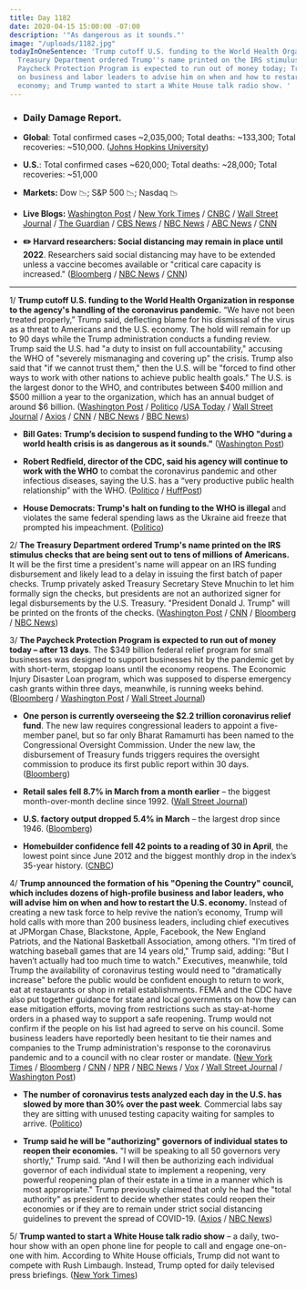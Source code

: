 ```yaml
---
title: Day 1182
date: 2020-04-15 15:00:00 -07:00
description: '"As dangerous as it sounds."'
image: "/uploads/1182.jpg"
todayInOneSentence: 'Trump cutoff U.S. funding to the World Health Organization; the
  Treasury Department ordered Trump''s name printed on the IRS stimulus checks; the
  Paycheck Protection Program is expected to run out of money today; Trump will rely
  on business and labor leaders to advise him on when and how to restart the U.S.
  economy; and Trump wanted to start a White House talk radio show. '
---
```


* ### Daily Damage Report.

* **Global**: Total confirmed cases \~2,035,000; Total deaths: \~133,300; Total recoveries: \~510,000. ([Johns Hopkins University](https://coronavirus.jhu.edu/map.html))

* **U.S.**: Total confirmed cases \~620,000; Total deaths: \~28,000; Total recoveries: \~51,000

* **Markets:** Dow 📉; S&P 500 📉; Nasdaq 📉

* **Live Blogs:** [Washington Post](https://www.washingtonpost.com/world/2020/04/15/coronavirus-latest-news/) / [New York Times](https://www.nytimes.com/2020/04/15/us/coronavirus-cases-update-live.html) / [CNBC](https://www.cnbc.com/2020/04/15/coronavirus-live-updates.html) / [Wall Street Journal](https://www.wsj.com/livecoverage/coronavirus-2020-04-15?mod=theme_coronavirus-ribbon) / [The Guardian](https://www.theguardian.com/world/live/2020/apr/15/coronavirus-us-live-trump-decision-cut-who-funding-sparks-outrage-latest-news-updates) / [CBS News](https://abcnews.go.com/Health/coronavirus-updates-social-distancing-measures-2022-researchers/story?id=70156893) / [NBC News](https://www.nbcnews.com/health/health-news/live-blog/coronavirus-live-updates-trump-vows-halt-who-funding-u-s-n1184086) / [ABC News](https://abcnews.go.com/Health/coronavirus-updates-social-distancing-measures-2022-researchers/story?id=70156893) / [CNN](https://www.cnn.com/asia/live-news/coronavirus-pandemic-intl-04-15-20/index.html)

* **✏️ Harvard researchers: Social distancing may remain in place until 2022**. Researchers said social distancing may have to be extended unless a vaccine becomes available or "critical care capacity is increased." ([Bloomberg](https://www.bloomberg.com/news/articles/2020-04-14/harvard-researchers-say-some-distancing-may-be-needed-into-2022?sref=MIBMEEoj) / [NBC News](https://www.nbcnews.com/health/health-news/social-distancing-may-remain-place-until-2022-harvard-researchers-say-n1184396) / [CNN](https://www.cnn.com/2020/04/14/health/social-distancing-research-coronavirus-2022-trnd/index.html))

---

1/ **Trump cutoff U.S. funding to the World Health Organization in response to the agency's handling of the coronavirus pandemic.** “We have not been treated properly,” Trump said, deflecting blame for his dismissal of the virus as a threat to Americans and the U.S. economy. The hold will remain for up to 90 days while the Trump administration conducts a funding review. Trump said the U.S. had "a duty to insist on full accountability," accusing the WHO of "severely mismanaging and covering up" the crisis. Trump also said that "if we cannot trust them," then the U.S. will be "forced to find other ways to work with other nations to achieve public health goals." The U.S. is the largest donor to the WHO, and contributes between $400 million and $500 million a year to the organization, which has an annual budget of around $6 billion. ([Washington Post](https://www.washingtonpost.com/politics/trump-announces-cutoff-of-new-funding-for-the-world-health-organization-over-pandemic-response/2020/04/14/f1df101e-7e9f-11ea-a3ee-13e1ae0a3571_story.html) / [Politico](https://www.politico.com/news/2020/04/14/trump-world-health-organization-funding-186786) /[USA Today](https://www.usatoday.com/story/news/politics/2020/04/14/coronavirus-trump-halt-funding-world-health-organization/2983707001/) / [Wall Street Journal](https://www.wsj.com/articles/u-s-will-halt-funding-to-world-health-organization-over-coronavirus-response-11586905300) / [Axios](https://www.axios.com/trump-world-health-organization-funding-65de2595-2d5e-4a6c-b7c6-9c18aa4cb905.html) / [CNN](https://www.cnn.com/2020/04/14/politics/donald-trump-world-health-organization-funding-coronavirus/index.html) / [NBC News](https://www.nbcnews.com/news/world/global-criticism-grows-trump-move-end-who-funding-amid-pandemic-n1184146) / [BBC News](https://www.bbc.com/news/world-us-canada-52291654))

* **Bill Gates: Trump’s decision to suspend funding to the WHO "during a world health crisis is as dangerous as it sounds."** ([Washington Post](https://www.washingtonpost.com/nation/2020/04/15/who-bill-gates-coronavirus-trump/))

* **Robert Redfield, director of the CDC, said his agency will continue to work with the WHO** to combat the coronavirus pandemic and other infectious diseases, saying the U.S. has a “very productive public health relationship” with the WHO. ([Politico](https://www.politico.com/news/2020/04/15/world-health-organization-trump-funding-cuts-187615) / [HuffPost](https://www.huffpost.com/entry/cdc-director-who-trump-coronavirus_n_5e9712b8c5b6256520a59512))

* **House Democrats: Trump's halt on funding to the WHO is illegal** and violates the same federal spending laws as the Ukraine aid freeze that prompted his impeachment. ([Politico](https://www.politico.com/news/2020/04/15/house-democrats-trump-who-funding-188124))

2/ **The Treasury Department ordered Trump's name printed on the IRS stimulus checks that are being sent out to tens of millions of Americans.** It will be the first time a president's name will appear on an IRS funding disbursement and likely lead to a delay in issuing the first batch of paper checks. Trump privately asked Treasury Secretary Steve Mnuchin to let him formally sign the checks, but presidents are not an authorized signer for legal disbursements by the U.S. Treasury. "President Donald J. Trump" will be printed on the fronts of the checks. ([Washington Post](https://www.washingtonpost.com/politics/coming-to-your-1200-relief-check-donald-j-trumps-name/2020/04/14/071016c2-7e82-11ea-8013-1b6da0e4a2b7_story.html) / [CNN](https://www.cnn.com/2020/04/14/politics/trump-name-checks-coronavirus/index.html) / [Bloomberg](https://www.bloomberg.com/news/articles/2020-04-15/trump-s-signature-will-appear-on-coronavirus-stimulus-checks?srnd=premium) / [NBC News](https://www.nbcnews.com/politics/donald-trump/trump-s-name-will-appear-coronavirus-relief-checks-n1184026))

3/ **The Paycheck Protection Program is expected to run out of money today – after 13 days**. The $349 billion federal relief program for small businesses was designed to support businesses hit by the pandemic get by with short-term, stopgap loans until the economy reopens. The Economic Injury Disaster Loan program, which was supposed to disperse emergency cash grants within three days, meanwhile, is running weeks behind. ([Bloomberg](https://www.bloomberg.com/news/articles/2020-04-15/virus-rescue-fund-depleted-leaving-small-u-s-firms-shut-out?sref=MIBMEEoj) / [Washington Post](https://www.washingtonpost.com/business/2020/04/15/another-sba-program-is-severely-backlogged-running-low-funds/) / [Wall Street Journal](https://www.wsj.com/articles/small-business-aid-program-set-to-run-out-of-money-later-today-11586971294))

* **One person is currently overseeing the $2.2 trillion coronavirus relief fund**. The new law requires congressional leaders to appoint a five-member panel, but so far only Bharat Ramamurti has been named to the Congressional Oversight Commission. Under the new law, the disbursement of Treasury funds triggers requires the oversight commission to produce its first public report within 30 days. ([Bloomberg](https://www.bloomberg.com/news/articles/2020-04-14/virus-fund-cop-awaiting-help-watches-2-trillion-bailout-alone))

* **Retail sales fell 8.7% in March from a month earlier** – the biggest month-over-month decline since 1992. ([Wall Street Journal](https://www.wsj.com/articles/march-retail-sales-plunged-8-7-as-coronavirus-shutdowns-took-hold-11586954353?mod=hp_lead_pos1))

* **U.S. factory output dropped 5.4% in March** – the largest drop since 1946. ([Bloomberg](https://www.bloomberg.com/news/articles/2020-04-15/u-s-retail-sales-plunged-by-record-8-7-in-march-amid-pandemic?srnd=premium&sref=MIBMEEoj))

* **Homebuilder confidence fell 42 points to a reading of 30 in April**, the lowest point since June 2012 and the biggest monthly drop in the index’s 35-year history. ([CNBC](https://www.cnbc.com/2020/04/15/coronavirus-homebuilder-confidence-takes-biggest-one-month-dive-in-history.html))

4/ **Trump announced the formation of his "Opening the Country" council, which includes dozens of high-profile business and labor leaders, who will advise him on when and how to restart the U.S. economy.** Instead of creating a new task force to help revive the nation’s economy, Trump will hold calls with more than 200 business leaders, including chief executives at JPMorgan Chase, Blackstone, Apple, Facebook, the New England Patriots, and the National Basketball Association, among others. "I’m tired of watching baseball games that are 14 years old," Trump said, adding: "But I haven’t actually had too much time to watch." Executives, meanwhile, told Trump the availability of coronavirus testing would need to "dramatically increase" before the public would be confident enough to return to work, eat at restaurants or shop in retail establishments. FEMA and the CDC have also put together guidance for state and local governments on how they can ease mitigation efforts, moving from restrictions such as stay-at-home orders in a phased way to support a safe reopening. Trump would not confirm if the people on his list had agreed to serve on his council. Some business leaders have reportedly been hesitant to tie their names and companies to the Trump administration's response to the coronavirus pandemic and to a council with no clear roster or mandate. ([New York Times](https://www.nytimes.com/2020/04/14/us/politics/coronavirus-trump-reopening-council.html) / [Bloomberg](https://www.bloomberg.com/news/articles/2020-04-15/trump-s-task-force-to-reopen-u-s-becomes-a-day-of-phone-calls?srnd=premium&sref=MIBMEEoj) / [CNN](https://www.cnn.com/2020/04/15/politics/trump-business-council-calls/index.html) / [NPR](https://www.npr.org/2020/04/14/833544006/who-will-advise-trump-on-reopening-the-u-s-white-house-to-set-new-pandemic-counc) / [NBC News](https://www.nbcnews.com/business/business-news/trump-s-opening-our-country-council-still-lacks-any-business-n1183036) / [Vox](https://www.vox.com/policy-and-politics/2020/4/14/21220755/trump-council-to-reopen-america-fox-news-economy) / [Wall Street Journal](https://www.wsj.com/articles/business-leaders-tell-trump-to-dramatically-increase-coronavirus-testing-11586974130) / [Washington Post](https://www.washingtonpost.com/health/2020/04/14/cdc-fema-have-created-plan-reopen-america-heres-what-it-says/))

* **The number of coronavirus tests analyzed each day in the U.S. has slowed by more than 30% over the past week**. Commercial labs say they are sitting with unused testing capacity waiting for samples to arrive. ([Politico](https://www.politico.com/news/2020/04/14/coronavirus-testing-delays-186883))

* **Trump said he will be "authorizing" governors of individual states to reopen their economies.** "I will be speaking to all 50 governors very shortly," Trump said. "And I will then be authorizing each individual governor of each individual state to implement a reopening, very powerful reopening plan of their estate in a time in a manner which is most appropriate." Trump previously claimed that only he had the "total authority" as president to decide whether states could reopen their economies or if they are to remain under strict social distancing guidelines to prevent the spread of COVID-19. ([Axios](https://www.axios.com/trump-says-he-will-be-authorizing-governors-to-reopen-states-48763d92-537a-4cef-b241-6f5124be8ea3.html) / [NBC News](https://www.nbcnews.com/politics/donald-trump/trump-backs-down-after-cuomo-governors-unite-coronavirusk-response-n1183471))

5/ **Trump wanted to start a White House talk radio show** – a daily, two-hour show with an open phone line for people to call and engage one-on-one with him. According to White House officials, Trump did not want to compete with Rush Limbaugh. Instead, Trump opted for daily televised press briefings. ([New York Times](https://www.nytimes.com/2020/04/15/us/trump-radio-show-rush-limbaugh.html))